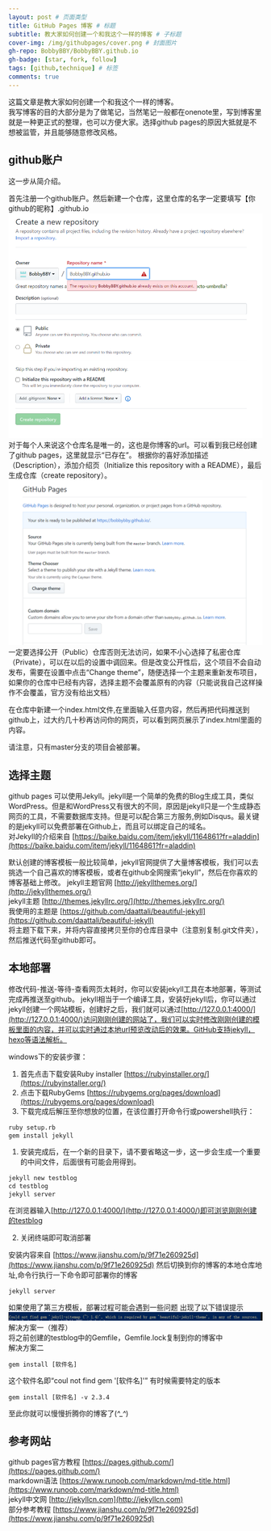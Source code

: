 ```yaml
---
layout: post # 页面类型
title: GitHub Pages 博客 # 标题
subtitle: 教大家如何创建一个和我这个一样的博客 # 子标题
cover-img: /img/githubpages/cover.png # 封面图片
gh-repo: BobbyBBY/BobbyBBY.github.io
gh-badge: [star, fork, follow]
tags: [github,technique] # 标签
comments: true
---
```

这篇文章是教大家如何创建一个和我这个一样的博客。  
我写博客的目的大部分是为了做笔记，当然笔记一般都在onenote里，写到博客里就是一种更正式的整理，也可以方便大家。选择github pages的原因大抵就是不想被监管，并且能够随意修改风格。  

## github账户

这一步从简介绍。  
  
首先注册一个github账户。然后新建一个仓库，这里仓库的名字一定要填写【你github的昵称】.github.io  
![repository](/img/githubpages/repository.png)
对于每个人来说这个仓库名是唯一的，这也是你博客的url。可以看到我已经创建了github pages，这里就显示“已存在”。
根据你的喜好添加描述（Description），添加介绍页（Initialize this repository with a README），最后生成仓库（create repository）。
![re-public](/img/githubpages/re-public.png)
一定要选择公开（Public）仓库否则无法访问，如果不小心选择了私密仓库（Private），可以在以后的设置中调回来。但是改变公开性后，这个项目不会自动发布，需要在设置中点击“Change theme”，随便选择一个主题来重新发布项目，如果你的仓库中已经有内容，选择主题不会覆盖原有的内容（只能说我自己这样操作不会覆盖，官方没有给出文档）  

在仓库中新建一个index.html文件,在里面输入任意内容，然后再把代码推送到github上，过大约几十秒再访问你的网页，可以看到网页展示了index.html里面的内容。  
  
请注意，只有master分支的项目会被部署。  

## 选择主题

github pages 可以使用Jekyll。jekyll是一个简单的免费的Blog生成工具，类似WordPress。但是和WordPress又有很大的不同，原因是jekyll只是一个生成静态网页的工具，不需要数据库支持。但是可以配合第三方服务,例如Disqus。最关键的是jekyll可以免费部署在Github上，而且可以绑定自己的域名。  
对Jekyll的介绍来自 [https://baike.baidu.com/item/jekyll/1164861?fr=aladdin](https://baike.baidu.com/item/jekyll/1164861?fr=aladdin)

默认创建的博客模板一般比较简单，jekyll官网提供了大量博客模板，我们可以去挑选一个自己喜欢的博客模板，或者在github全网搜索“jekyll”，然后在你喜欢的博客基础上修改。
jekyll主题官网 [http://jekyllthemes.org/](http://jekyllthemes.org/)  
jekyll主题 [http://themes.jekyllrc.org/](http://themes.jekyllrc.org/)  
我使用的主题是 [https://github.com/daattali/beautiful-jekyll](https://github.com/daattali/beautiful-jekyll)  
将主题下载下来，并将内容直接拷贝至你的仓库目录中（注意别复制.git文件夹），然后推送代码至github即可。

## 本地部署

修改代码-推送-等待-查看网页太耗时，你可以安装jekyll工具在本地部署，等测试完成再推送至github。
jekyll相当于一个编译工具，安装好jekyll后，你可以通过jekyll创建一个网站模板，创建好之后，我们就可以通过[http://127.0.0.1:4000/](http://127.0.0.1:4000/)访问刚刚创建的网站了，我们可以实时修改刚刚创建的模板里面的内容，并可以实时通过本地url预览改动后的效果。GitHub支持jekyll，hexo等语法解析。  
  
windows下的安装步骤：

1. 首先点击下载安装Ruby installer [https://rubyinstaller.org/](https://rubyinstaller.org/)
2. 点击下载RubyGems [https://rubygems.org/pages/download](https://rubygems.org/pages/download)
3. 下载完成后解压至你想放的位置，在该位置打开命令行或powershell执行：

```shell
ruby setup.rb
gem install jekyll
```

1. 安装完成后，在一个新的目录下，请不要省略这一步，这一步会生成一个重要的中间文件，后面很有可能会用得到。  

```shell
jekyll new testblog
cd testblog
jekyll server
```

在浏览器输入[http://127.0.0.1:4000/](http://127.0.0.1:4000/)即可浏览刚刚创建的testblog

2. 关闭终端即可取消部署  

安装内容来自 [https://www.jianshu.com/p/9f71e260925d](https://www.jianshu.com/p/9f71e260925d)
然后切换到你的博客的本地仓库地址,命令行执行一下命令即可部署你的博客

```shell
jekyll server
```

如果使用了第三方模板，部署过程可能会遇到一些问题
出现了以下错误提示
![error](/img/githubpages/error.png)
解决方案一（推荐）  
将之前创建的testblog中的Gemfile，Gemfile.lock复制到你的博客中  
解决方案二  

```shell
gem install [软件名]
```

这个软件名即“coul not find gem '[软件名]'”
有时候需要特定的版本

```shell
gem install [软件名] -v 2.3.4
```

至此你就可以慢慢折腾你的博客了(*^_^*)

## 参考网站

github pages官方教程 [https://pages.github.com/](https://pages.github.com/)  
markdown语法 [https://www.runoob.com/markdown/md-title.html](https://www.runoob.com/markdown/md-title.html)  
jekyll中文网 [http://jekyllcn.com](http://jekyllcn.com)  
部分参考教程 [https://www.jianshu.com/p/9f71e260925d](https://www.jianshu.com/p/9f71e260925d)  
